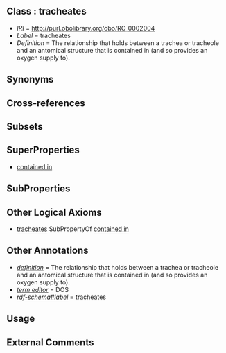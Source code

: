 
## Class : tracheates

 * *IRI* = http://purl.obolibrary.org/obo/RO_0002004
 * *Label* = tracheates
 * *Definition* = The relationship that holds between a trachea or tracheole and an antomical structure that is contained in (and so provides an oxygen supply to).

## Synonyms


## Cross-references


## Subsets


## SuperProperties

 * [contained in](../../RO/18/RO_0001018.md)

## SubProperties


## Other Logical Axioms

 * [tracheates](../../RO/04/RO_0002004.md) SubPropertyOf [contained in](../../RO/18/RO_0001018.md)

## Other Annotations

 * *[definition](../../IAO/15/IAO_0000115.md)* = The relationship that holds between a trachea or tracheole and an antomical structure that is contained in (and so provides an oxygen supply to).
 * *[term editor](../../IAO/17/IAO_0000117.md)* = DOS
 * *[rdf-schema#label](../../el/rdf-schema#label.md)* = tracheates

## Usage


## External Comments

